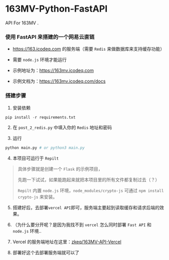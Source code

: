 # 163MV-Python-FastAPI
 API For 163MV .

### 使用 FastAPI 来搭建的一个网易云直链

- https://163.icodeq.com 的服务端（需要 `Redis` 来做数据库来支持缓存功能）

- 需要 `node.js` 环境才能运行

- 示例地址为：https://163mv.icodeq.com

- 示例文档为：https://163mv.icodeq.com/docs

### 搭建步骤

1. 安装依赖

```python
pip install -r requirements.txt
```

2. 在 `post_2_redis.py` 中填入你的 `Redis` 地址和密码

3. 运行

```python
python main.py # or python3 main.py
```

4. 本项目可运行于 `Repilt `

> 具体步骤就是创建一个 `Flask` 的示例项目，
> 
> 先跑一下试试，如果能跑起来就把本项目里的所有文件都复制过去（？）
> 
> `Repilt` 内置 `node.js` 环境，`node_modules/crypto-js` 可通过 `npm install crypto-js` 来安装。

5. 搭建好后，去部署`vercel API`即可，服务端主要起到读取缓存和请求后端的效果。

6. （为什么要分开呢？是因为我找不到 `vercel` 怎么同时部署 `Fast API` 和 `node.js` 环境..

7. Vercel 的服务端地址在这里：[zkeq/163MV-API-Vercel](https://github.com/zkeq/163MV-API-Vercel)

8. 部署好这个去部署服务端就可以了
